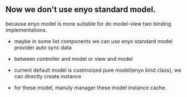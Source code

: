 ## Now we don't use enyo  standard model.

because enyo model is more suitable for do model-view two binding implementations.

- maybe in some list components we can use enyo standard model provider auto sync data

- between controller and model or  view  and model

- current default model is custmoized pure model(enyo kind class), we can directly create instance 
- for these model, manuly manager these model instance cache.

